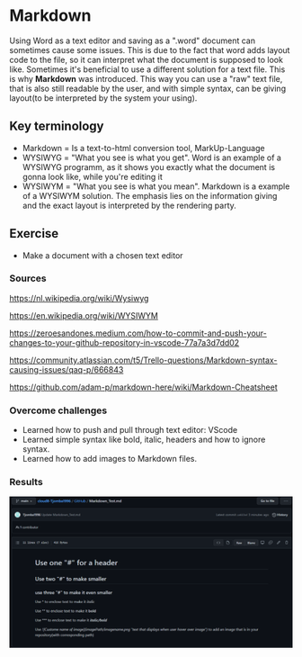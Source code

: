 # Markdown
Using Word as a text editor and saving as a ".word" document can sometimes cause some issues. This is due to the fact that word adds layout code to the file, so it can interpret what the document is supposed to look like. Sometimes it's beneficial to use a different solution for a text file. This is why **Markdown** was introduced. This way you can use a "raw" text file, that is also still readable by the user, and with simple syntax, can be giving layout(to be interpreted by the system your using).

## Key terminology
- Markdown = Is a text-to-html conversion tool, MarkUp-Language
- WYSIWYG = "What you see is what you get". Word is an example of a WYSIWYG programm, as it shows you exactly what the document is gonna look like, while you're editing it
- WYSIWYM = "What you see is what you mean". Markdown is a example of a WYSIWYM solution. The emphasis lies on the information giving and the exact layout is interpreted by the rendering party. 

## Exercise
- Make a document with a chosen text editor

### Sources
https://nl.wikipedia.org/wiki/Wysiwyg

https://en.wikipedia.org/wiki/WYSIWYM

https://zeroesandones.medium.com/how-to-commit-and-push-your-changes-to-your-github-repository-in-vscode-77a7a3d7dd02

https://community.atlassian.com/t5/Trello-questions/Markdown-syntax-causing-issues/qaq-p/666843

https://github.com/adam-p/markdown-here/wiki/Markdown-Cheatsheet

### Overcome challenges
 - Learned how to push and pull through text editor: VScode
 - Learned simple syntax like bold, italic, headers and how to ignore syntax.
 - Learned how to add images to Markdown files.

### Results

![Screenshot of Textfile](../00_includes/Git-02/SS_Markdown_testFile.png "Custom Markdown Document")
